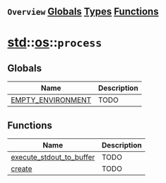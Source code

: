 ## `Overview` [Globals](./globals.md) [Types](./types.md) [Functions](./functions.md)
# [std](./../../std.md)::[os](./../os.md)::`process`
## Globals
|Name|Description|
|----|-----------|
|[EMPTY_ENVIRONMENT](#todo)|TODO|
## Functions
|Name|Description|
|----|-----------|
|[execute_stdout_to_buffer](#todo)|TODO|
|[create](#todo)|TODO|
